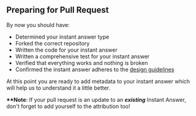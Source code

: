 ## Preparing for Pull Request

By now you should have:

- Determined your instant answer type
- Forked the correct repository
- Written the code for your instant answer
- Written a comprehensive test for your instant answer
- Verified that everything works and nothing is broken
- Confirmed the instant answer adheres to the [design guidelines](https://duck.co/duckduckhack/styleguide_overview)

At this point you are ready to add metadata to your instant answer which will help us to understand it a little better.

**\*\*Note**: If your pull request is an update to an ***existing*** Instant Answer, don't forget to add yourself to the attribution too!
